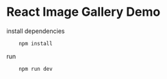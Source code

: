 # React Image Gallery Demo

install dependencies
```
    npm install
```
run
```
    npm run dev
```